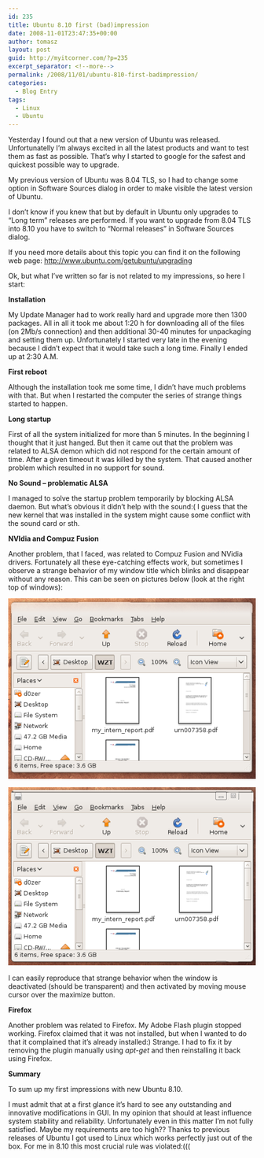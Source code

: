 ```yaml
---
id: 235
title: Ubuntu 8.10 first (bad)impression
date: 2008-11-01T23:47:35+00:00
author: tomasz
layout: post
guid: http://myitcorner.com/?p=235
excerpt_separator: <!--more-->
permalink: /2008/11/01/ubuntu-810-first-badimpression/
categories:
  - Blog Entry
tags:
  - Linux
  - Ubuntu
---
```

Yesterday I found out that a new version of Ubuntu was released. Unfortunatelly I&#8217;m always excited in all the latest products and want to test them as fast as possible. That&#8217;s why I started to google for the safest and quickest possible way to upgrade.
  
My previous version of Ubuntu was 8.04 TLS, so I had to change some option in Software Sources dialog in order to make visible the latest version of Ubuntu.

<!--more-->
  
I don&#8217;t know if you knew that but by default in Ubuntu only upgrades to &#8220;Long term&#8221; releases are performed. If you want to upgrade from 8.04 TLS into 8.10 you have to switch to &#8220;Normal releases&#8221; in Software Sources dialog.

If you need more details about this topic you can find it on the following web page: <http://www.ubuntu.com/getubuntu/upgrading>

Ok, but what I&#8217;ve written so far is not related to my impressions, so here I start:

**Installation**

My Update Manager had to work really hard and upgrade more then 1300 packages. All in all it took me about 1:20 h for downloading all of the files (on 2Mb/s connection) and then additional 30-40 minutes for unpackaging and setting them up. Unfortunately I started very late in the evening because I didn&#8217;t expect that it would take such a long time. Finally I ended up at 2:30 A.M. 

**First reboot**

Although the installation took me some time, I didn&#8217;t have much problems with that. But when I restarted the computer the series of strange things started to happen.

 **Long startup**
  
First of all the system initialized for more than 5 minutes. In the beginning I thought that it just hanged. But then it came out that the problem was related to ALSA demon which did not respond for the certain amount of time. After a given timeout it was killed by the system. That caused another problem which resulted in no support for sound.

 **No Sound &#8211; problematic ALSA** 
  
I managed to solve the startup problem temporarily by blocking ALSA daemon. But what&#8217;s obvious it didn&#8217;t help with the sound:( I guess that the new kernel that was installed in the system might cause some conflict with the sound card or sth.

 **NVIdia and Compuz Fusion** 
  
Another problem, that I faced, was related to Compuz Fusion and NVidia drivers. Fortunately all these eye-catching effects work, but sometimes I observe a strange behavior of my window title which blinks and disappear without any reason. This can be seen on pictures below (look at the right top of windows):

![Jacobi](/assets/ubuntu-1.png)

![Jacobi](/assets/ubuntu-2.png)

I can easily reproduce that strange behavior when the window is deactivated (should be transparent) and then activated by moving mouse cursor over the maximize button.

**Firefox**

Another problem was related to Firefox. My Adobe Flash plugin stopped working. Firefox claimed that it was not installed, but when I wanted to do that it complained that it&#8217;s already installed:) Strange. I had to fix it by removing the plugin manually using _apt-get_ and then reinstalling it back using Firefox. 

**Summary**

To sum up my first impressions with new Ubuntu 8.10.
  
I must admit that at a first glance it&#8217;s hard to see any outstanding and innovative modifications in GUI. In my opinion that should at least influence system stability and reliability. Unfortunately even in this matter I&#8217;m not fully satisfied. Maybe my requirements are too high?? Thanks to previous releases of Ubuntu I got used to Linux which works perfectly just out of the box. For me in 8.10 this most crucial rule was violated:(((